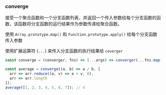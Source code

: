### converge

接受一个聚合函数和一个分支函数列表，并返回一个传入参数给每个分支函数的函数，该函数将分支函数的运行结果作为参数传递给聚合函数。

使用 `Array.prototype.map()` 和 `Function.prototype.apply()` 给每个分支函数传入参数

使用扩展运算符 (`...`) 来传入分支函数的执行结果给 `coverger`

```js
const converge = (converger, fns) => (...args) => converger(...fns.map(fn => fn.apply(null, args)));
```

```js
const average = converge((a, b) => a / b, [
  arr => arr.reduce((a, v) => a + v, 0),
  arr => arr.length
]);
average([1, 2, 3, 4, 5, 6, 7]); // 4
```
